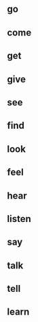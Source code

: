 ## go
## come
## get
## give
## see
## find
## look
## feel
## hear
## listen
## say
## talk
## tell
## learn



